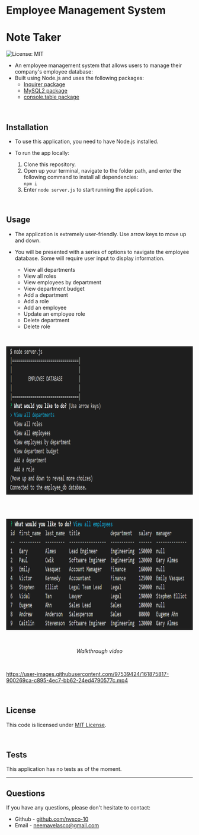 # Employee Management System
# Note Taker
![License: MIT](https://img.shields.io/badge/License-MIT-yellow.svg) 

* An employee management system that allows users to manage their company's employee database:
* Built using Node.js and uses the following packages:
    - [Inquirer package](https://www.npmjs.com/package/inquirer)
    - [MySQL2 package](https://www.npmjs.com/package/mysql2)
    - [console.table package](https://www.npmjs.com/package/console.table)

<br>

## Installation

* To use this application, you need to have Node.js installed.

* To run the app locally:
    1. Clone this repository.
    2. Open up your terminal, navigate to the folder path, and enter the following command to install all dependencies:<br>
    ```npm i```
    3. Enter ```node server.js``` to start running the application.

<br>

## Usage

* The application is extremely user-friendly. Use arrow keys to move up and down.
* You will be presented with a series of options to navigate the employee database. Some will require user input to display information.

    - View all departments
    - View all roles
    - View employees by department
    - View department budget
    - Add a department
    - Add a role
    - Add an employee
    - Update an employee role
    - Delete department
    - Delete role

<br>
<p align="left">
    <img src="./assets/img/init.PNG" alt="screenshot of application" height="400px">
</p>
<br>

<br>
<p align="left">
    <img src="./assets/img/viewemployees.PNG" alt="screenshot of application" height="300px">
</p>
<br>

<p align="center">
    <i>Walkthrough video</i>
</p>
<br>

https://user-images.githubusercontent.com/97539424/161875817-900269ca-c895-4ec7-bb62-24ed4790577c.mp4

<br>

## License
This code is licensed under [MIT License](https://mit-license.org/).

<br>

## Tests
This application has no tests as of the moment.
<br>

<hr>

## Questions
If you have any questions, please don't hesitate to contact:
 * Github - [github.com/nvsco-10](https://github.com/nvsco-10)
 * Email - neemavelasco@gmail.com


